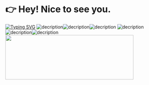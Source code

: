 # 👉 Hey! Nice to see you.
<a href="https://git.io/typing-svg"><img src="https://readme-typing-svg.demolab.com?font=Noto+Sans+Simplified+Chinese&weight=700&size=30&duration=4000&pause=1000&center=true&width=435&lines=%E4%B8%8D%E6%83%B3%E6%95%B2%E4%BB%A3%E7%A0%81%EF%BC%8C%E4%B8%8D%E4%BC%9A%E6%95%B2%E4%BB%A3%E7%A0%81" alt="Typing SVG" /></a>
![decription](https://img.shields.io/badge/Language-Python-blue)![decription](https://img.shields.io/badge/Language-JavaScript-yellow)![decription](https://img.shields.io/badge/Language-CSS-red)
![decription](https://img.shields.io/badge/Language-HTML-green)![decription](https://img.shields.io/badge/Language-C++-browse)![decription](https://img.shields.io/badge/Skill-Circuit-grey)
<img width="400" height="140" src="https://card.yuy1n.io/card/76561198326110511/dark,badge,group">



